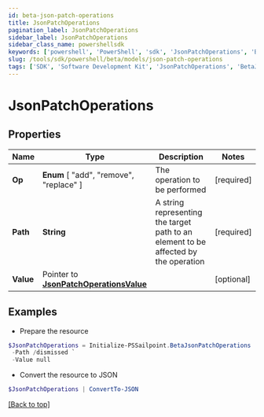 ```yaml
---
id: beta-json-patch-operations
title: JsonPatchOperations
pagination_label: JsonPatchOperations
sidebar_label: JsonPatchOperations
sidebar_class_name: powershellsdk
keywords: ['powershell', 'PowerShell', 'sdk', 'JsonPatchOperations', 'BetaJsonPatchOperations'] 
slug: /tools/sdk/powershell/beta/models/json-patch-operations
tags: ['SDK', 'Software Development Kit', 'JsonPatchOperations', 'BetaJsonPatchOperations']
---
```



# JsonPatchOperations

## Properties

Name | Type | Description | Notes
------------ | ------------- | ------------- | -------------
**Op** |   **Enum** [  "add",    "remove",    "replace" ] | The operation to be performed | [required]
**Path** |  **String** | A string representing the target path to an element to be affected by the operation | [required]
**Value** |  Pointer to [**JsonPatchOperationsValue**](json-patch-operations-value) |  | [optional] 

## Examples

- Prepare the resource
```powershell
$JsonPatchOperations = Initialize-PSSailpoint.BetaJsonPatchOperations  -Op replace `
 -Path /dismissed `
 -Value null
```

- Convert the resource to JSON
```powershell
$JsonPatchOperations | ConvertTo-JSON
```


[[Back to top]](#) 

